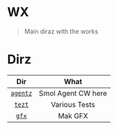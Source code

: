 # WX

> Main diraz with the works

# Dirz

|          Dir          |        What        |
| :-------------------: | :----------------: |
| [`agentz`](./agentz/) | Smol Agent CW here |
|   [`tezt`](./tezt/)   |   Various Tests    |
|    [`gfx`](./gfx/)    |      Mak GFX       |
